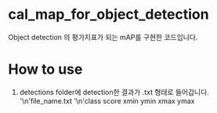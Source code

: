 # cal_map_for_object_detection
Object detection 의 평가지표가 되는 mAP를 구현한 코드입니다.

# How to use
1. detections folder에 detection한 결과가 .txt 형태로 들어갑니다.
   '\n'file_name.txt
   '\n'class score xmin ymin xmax ymax
